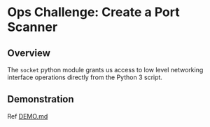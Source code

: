 # Ops Challenge: Create a Port Scanner

## Overview

The `socket` python module grants us access to low level networking interface operations directly from the Python 3 script.

## Demonstration

Ref [DEMO.md](DEMO.md)
